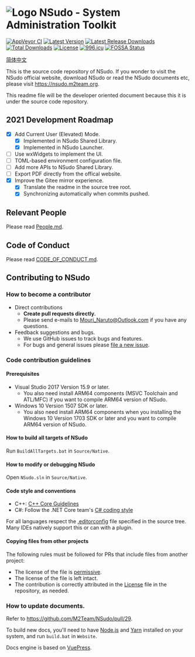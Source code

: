﻿# ![Logo](Logo.png) NSudo - System Administration Toolkit

[![AppVeyor CI](https://ci.appveyor.com/api/projects/status/github/M2Team/NSudo?branch=master&svg=true)](https://ci.appveyor.com/project/MouriNaruto/nsudo)
[![Latest Version](https://img.shields.io/github/release/M2Team/NSudo.svg)](https://github.com/M2Team/NSudo/releases/latest)
[![Latest Release Downloads](https://img.shields.io/github/downloads/M2Team/NSudo/latest/total.svg)](https://github.com/M2Team/NSudo/releases/latest)
[![Total Downloads](https://img.shields.io/github/downloads/M2Team/NSudo/total.svg)](https://github.com/M2Team/NSudo/releases)
[![License](https://img.shields.io/badge/license-MIT-green.svg)](License.md)
[![996.icu](https://img.shields.io/badge/link-996.icu-red.svg)](https://996.icu)
[![FOSSA Status](https://app.fossa.io/api/projects/git%2Bgithub.com%2FM2Team%2FNSudo.svg?type=shield)](https://app.fossa.io/projects/git%2Bgithub.com%2FM2Team%2FNSudo?ref=badge_shield)

[简体中文](Readme.zh-CN.md)

This is the source code repository of NSudo. If you wonder to visit the NSudo 
official website, download NSudo or read the NSudo documents etc, please visit
https://nsudo.m2team.org.

This readme file will be the developer oriented document because this it is 
under the source code repository.

## 2021 Development Roadmap

- [x] Add Current User (Elevated) Mode.
  - [x] Implemented in NSudo Shared Library.
  - [x] Implemented in NSudo Launcher.
- [ ] Use wxWidgets to implement the UI.
- [ ] TOML-based environment configuration file.
- [ ] Add more APIs to NSudo Shared Library.
- [ ] Export PDF directly from the offical website.
- [x] Improve the Gitee mirror experience.
  - [x] Translate the readme in the source tree root.
  - [x] Synchronizing automatically when commits pushed.

## Relevant People

Please read [People.md](People.md).

## Code of Conduct

Please read [CODE_OF_CONDUCT.md](CODE_OF_CONDUCT.md).

## Contributing to NSudo

### How to become a contributor

- Direct contributions
  - **Create pull requests directly.**
  - Please send e-mails to Mouri_Naruto@Outlook.com if you have any
    questions.
- Feedback suggestions and bugs.
  - We use GitHub issues to track bugs and features.
  - For bugs and general issues please 
    [file a new issue](https://github.com/M2Team/NSudo/issues/new).

### Code contribution guidelines

#### Prerequisites

- Visual Studio 2017 Version 15.9 or later.
  - You also need install ARM64 components (MSVC Toolchain and ATL/MFC) if you
    want to compile ARM64 version of NSudo.
- Windows 10 Version 1507 SDK or later.
  - You also need install ARM64 components when you installing the Windows 10
    Version 1703 SDK or later and you want to compile ARM64 version of NSudo.

#### How to build all targets of NSudo

Run `BuildAllTargets.bat` in `Source/Native`.

#### How to modify or debugging NSudo

Open `NSudo.sln` in `Source/Native`.

#### Code style and conventions

- C++: [C++ Core Guidelines](https://github.com/isocpp/CppCoreGuidelines/blob/master/CppCoreGuidelines.md)
- C#: Follow the .NET Core team's [C# coding style](https://github.com/dotnet/corefx/blob/master/Documentation/coding-guidelines/coding-style.md)

For all languages respect the [.editorconfig](https://editorconfig.org/) file 
specified in the source tree. Many IDEs natively support this or can with a 
plugin.

#### Copying files from other projects

The following rules must be followed for PRs that include files from another 
project:
- The license of the file is
  [permissive](https://en.wikipedia.org/wiki/Permissive_free_software_licence).
- The license of the file is left intact.
- The contribution is correctly attributed in the [License](License.md)
  file in the repository, as needed.

### How to update documents.

Refer to https://github.com/M2Team/NSudo/pull/29.

To build new docs, you'll need to have [Node.js](https://nodejs.org) and 
[Yarn](https://yarnpkg.com) installed on your system, and run `build.bat` in
`Website`.

Docs engine is based on [VuePress](https://v1.vuepress.vuejs.org).
